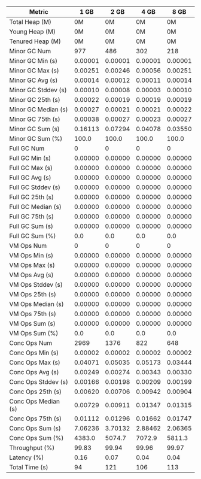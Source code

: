 | Metric | 1 GB | 2 GB | 4 GB | 8 GB |
|------|----|----|----|----|
| Total Heap (M) | 0M | 0M | 0M | 0M |
| Young Heap (M) | 0M | 0M | 0M | 0M |
| Tenured Heap (M) | 0M | 0M | 0M | 0M |
| Minor GC Num | 977 | 486 | 302 | 218 |
| Minor GC Min (s) | 0.00001 | 0.00001 | 0.00001 | 0.00001 |
| Minor GC Max (s) | 0.00251 | 0.00246 | 0.00056 | 0.00251 |
| Minor GC Avg (s) | 0.00014 | 0.00012 | 0.00011 | 0.00014 |
| Minor GC Stddev (s) | 0.00010 | 0.00008 | 0.00003 | 0.00010 |
| Minor GC 25th (s) | 0.00022 | 0.00019 | 0.00019 | 0.00019 |
| Minor GC Median (s) | 0.00027 | 0.00021 | 0.00021 | 0.00022 |
| Minor GC 75th (s) | 0.00038 | 0.00027 | 0.00023 | 0.00027 |
| Minor GC Sum (s) | 0.16113 | 0.07294 | 0.04078 | 0.03550 |
| Minor GC Sum (%) | 100.0 | 100.0 | 100.0 | 100.0 |
| Full GC Num | 0 | 0 | 0 | 0 |
| Full GC Min (s) | 0.00000 | 0.00000 | 0.00000 | 0.00000 |
| Full GC Max (s) | 0.00000 | 0.00000 | 0.00000 | 0.00000 |
| Full GC Avg (s) | 0.00000 | 0.00000 | 0.00000 | 0.00000 |
| Full GC Stddev (s) | 0.00000 | 0.00000 | 0.00000 | 0.00000 |
| Full GC 25th (s) | 0.00000 | 0.00000 | 0.00000 | 0.00000 |
| Full GC Median (s) | 0.00000 | 0.00000 | 0.00000 | 0.00000 |
| Full GC 75th (s) | 0.00000 | 0.00000 | 0.00000 | 0.00000 |
| Full GC Sum (s) | 0.00000 | 0.00000 | 0.00000 | 0.00000 |
| Full GC Sum (%) | 0.0 | 0.0 | 0.0 | 0.0 |
| VM Ops Num | 0 | 0 | 0 | 0 |
| VM Ops Min (s) | 0.00000 | 0.00000 | 0.00000 | 0.00000 |
| VM Ops Max (s) | 0.00000 | 0.00000 | 0.00000 | 0.00000 |
| VM Ops Avg (s) | 0.00000 | 0.00000 | 0.00000 | 0.00000 |
| VM Ops Stddev (s) | 0.00000 | 0.00000 | 0.00000 | 0.00000 |
| VM Ops 25th (s) | 0.00000 | 0.00000 | 0.00000 | 0.00000 |
| VM Ops Median (s) | 0.00000 | 0.00000 | 0.00000 | 0.00000 |
| VM Ops 75th (s) | 0.00000 | 0.00000 | 0.00000 | 0.00000 |
| VM Ops Sum (s) | 0.00000 | 0.00000 | 0.00000 | 0.00000 |
| VM Ops Sum (%) | 0.0 | 0.0 | 0.0 | 0.0 |
| Conc Ops Num | 2969 | 1376 | 822 | 648 |
| Conc Ops Min (s) | 0.00002 | 0.00002 | 0.00002 | 0.00002 |
| Conc Ops Max (s) | 0.04071 | 0.05035 | 0.05173 | 0.03444 |
| Conc Ops Avg (s) | 0.00249 | 0.00274 | 0.00343 | 0.00330 |
| Conc Ops Stddev (s) | 0.00166 | 0.00198 | 0.00209 | 0.00199 |
| Conc Ops 25th (s) | 0.00620 | 0.00706 | 0.00942 | 0.00904 |
| Conc Ops Median (s) | 0.00729 | 0.00911 | 0.01347 | 0.01315 |
| Conc Ops 75th (s) | 0.01112 | 0.01296 | 0.01662 | 0.01747 |
| Conc Ops Sum (s) | 7.06236 | 3.70132 | 2.88462 | 2.06365 |
| Conc Ops Sum (%) | 4383.0 | 5074.7 | 7072.9 | 5811.3 |
| Throughput (%) | 99.83 | 99.94 | 99.96 | 99.97 |
| Latency (%) | 0.16 | 0.07 | 0.04 | 0.04 |
| Total Time (s) | 94 | 121 | 106 | 113 |
